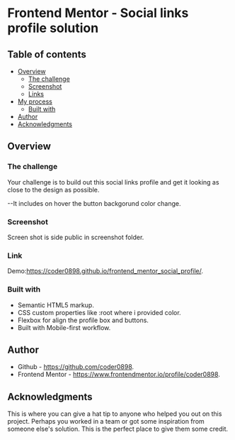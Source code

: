 # Frontend Mentor - Social links profile solution

## Table of contents

- [Overview](#overview)
  - [The challenge](#the-challenge)
  - [Screenshot](#screenshot)
  - [Links](#links)
- [My process](#my-process)
  - [Built with](#built-with)
- [Author](#author)
- [Acknowledgments](#acknowledgments)

## Overview

### The challenge

Your challenge is to build out this social links profile and get it looking as close to the design as possible.

--It includes on hover the button backgorund color change.

### Screenshot

Screen shot is side public in screenshot folder.

### Link

Demo:https://coder0898.github.io/frontend_mentor_social_profile/.

### Built with

- Semantic HTML5 markup.
- CSS custom properties like :root where i provided color.
- Flexbox for align the profile box and buttons.
- Built with Mobile-first workflow.

## Author

- Github - https://github.com/coder0898.
- Frontend Mentor - https://www.frontendmentor.io/profile/coder0898.

## Acknowledgments

This is where you can give a hat tip to anyone who helped you out on this project. Perhaps you worked in a team or got some inspiration from someone else's solution. This is the perfect place to give them some credit.

